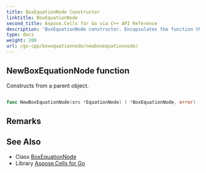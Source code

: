```yaml
---
title: BoxEquationNode Constructor 
linktitle: BoxEquationNode
second_title: Aspose.Cells for Go via C++ API Reference
description: 'BoxEquationNode constructor. Encapsulates the function that represents newboxequationnode in Go.'
type: docs
weight: 200
url: /go-cpp/boxequationnode/newboxequationnode/
---
```


## NewBoxEquationNode function

Constructs from a parent object.

```go

func NewBoxEquationNode(src *EquationNode) ( *BoxEquationNode, error)

```

## Remarks


## See Also

* Class [BoxEquationNode](../)
* Library [Aspose.Cells for Go](../../)
